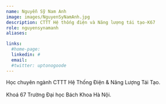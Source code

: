 ```yaml
---
name: Nguyễn Sỹ Nam Anh
image: images/NguyenSyNamAnh.jpg
description: CTTT Hệ thống điện và Năng lượng tái tạo-K67
role: nguyensynamanh
aliases:

links:
  #home-page: 
  linkedin: #
  email: 
  #twitter: uptonogoode
---
```


Học chuyên ngành CTTT Hệ Thống Điện & Năng Lượng Tái Tạo.
<br>
<br>
Khoá 67 Trường Đại học Bách Khoa Hà Nội.
